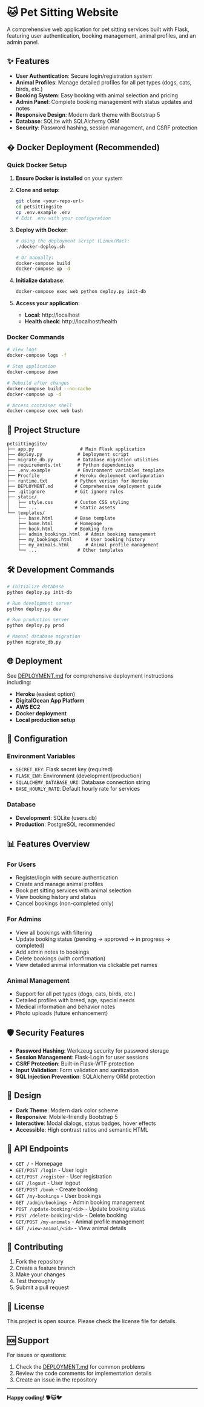 # 🐱 Pet Sitting Website

A comprehensive web application for pet sitting services built with Flask, featuring user authentication, booking management, animal profiles, and an admin panel.

## ✨ Features

- **User Authentication**: Secure login/registration system
- **Animal Profiles**: Manage detailed profiles for all pet types (dogs, cats, birds, etc.)
- **Booking System**: Easy booking with animal selection and pricing
- **Admin Panel**: Complete booking management with status updates and notes
- **Responsive Design**: Modern dark theme with Bootstrap 5
- **Database**: SQLite with SQLAlchemy ORM
- **Security**: Password hashing, session management, and CSRF protection

## � Docker Deployment (Recommended)

### Quick Docker Setup

1. **Ensure Docker is installed** on your system

2. **Clone and setup**:
   ```bash
   git clone <your-repo-url>
   cd petsittingsite
   cp .env.example .env
   # Edit .env with your configuration
   ```

3. **Deploy with Docker**:
   ```bash
   # Using the deployment script (Linux/Mac):
   ./docker-deploy.sh

   # Or manually:
   docker-compose build
   docker-compose up -d
   ```

4. **Initialize database**:
   ```bash
   docker-compose exec web python deploy.py init-db
   ```

5. **Access your application**:
   - **Local**: http://localhost
   - **Health check**: http://localhost/health

### Docker Commands

```bash
# View logs
docker-compose logs -f

# Stop application
docker-compose down

# Rebuild after changes
docker-compose build --no-cache
docker-compose up -d

# Access container shell
docker-compose exec web bash
```

## 📁 Project Structure

```
petsittingsite/
├── app.py                 # Main Flask application
├── deploy.py             # Deployment script
├── migrate_db.py         # Database migration utilities
├── requirements.txt      # Python dependencies
├── .env.example          # Environment variables template
├── Procfile             # Heroku deployment configuration
├── runtime.txt          # Python version for Heroku
├── DEPLOYMENT.md        # Comprehensive deployment guide
├── .gitignore           # Git ignore rules
├── static/
│   ├── style.css        # Custom CSS styling
│   └── ...              # Static assets
└── templates/
    ├── base.html        # Base template
    ├── home.html        # Homepage
    ├── book.html        # Booking form
    ├── admin_bookings.html  # Admin booking management
    ├── my_bookings.html     # User booking history
    ├── my_animals.html      # Animal profile management
    └── ...               # Other templates
```

## 🛠️ Development Commands

```bash
# Initialize database
python deploy.py init-db

# Run development server
python deploy.py dev

# Run production server
python deploy.py prod

# Manual database migration
python migrate_db.py
```

## 🌐 Deployment

See [DEPLOYMENT.md](DEPLOYMENT.md) for comprehensive deployment instructions including:

- **Heroku** (easiest option)
- **DigitalOcean App Platform**
- **AWS EC2**
- **Docker deployment**
- **Local production setup**

## 🔧 Configuration

### Environment Variables
- `SECRET_KEY`: Flask secret key (required)
- `FLASK_ENV`: Environment (development/production)
- `SQLALCHEMY_DATABASE_URI`: Database connection string
- `BASE_HOURLY_RATE`: Default hourly rate for services

### Database
- **Development**: SQLite (users.db)
- **Production**: PostgreSQL recommended

## 📊 Features Overview

### For Users
- Register/login with secure authentication
- Create and manage animal profiles
- Book pet sitting services with animal selection
- View booking history and status
- Cancel bookings (non-completed only)

### For Admins
- View all bookings with filtering
- Update booking status (pending → approved → in progress → completed)
- Add admin notes to bookings
- Delete bookings (with confirmation)
- View detailed animal information via clickable pet names

### Animal Management
- Support for all pet types (dogs, cats, birds, etc.)
- Detailed profiles with breed, age, special needs
- Medical information and behavior notes
- Photo uploads (future enhancement)

## 🛡️ Security Features

- **Password Hashing**: Werkzeug security for password storage
- **Session Management**: Flask-Login for user sessions
- **CSRF Protection**: Built-in Flask-WTF protection
- **Input Validation**: Form validation and sanitization
- **SQL Injection Prevention**: SQLAlchemy ORM protection

## 🎨 Design

- **Dark Theme**: Modern dark color scheme
- **Responsive**: Mobile-friendly Bootstrap 5
- **Interactive**: Modal dialogs, status badges, hover effects
- **Accessible**: High contrast ratios and semantic HTML

## 📝 API Endpoints

- `GET /` - Homepage
- `GET/POST /login` - User login
- `GET/POST /register` - User registration
- `GET /logout` - User logout
- `GET/POST /book` - Create booking
- `GET /my-bookings` - User bookings
- `GET /admin/bookings` - Admin booking management
- `POST /update-booking/<id>` - Update booking status
- `POST /delete-booking/<id>` - Delete booking
- `GET/POST /my-animals` - Animal profile management
- `GET /view-animal/<id>` - View animal details

## 🤝 Contributing

1. Fork the repository
2. Create a feature branch
3. Make your changes
4. Test thoroughly
5. Submit a pull request

## 📄 License

This project is open source. Please check the license file for details.

## 🆘 Support

For issues or questions:
1. Check the [DEPLOYMENT.md](DEPLOYMENT.md) for common problems
2. Review the code comments for implementation details
3. Create an issue in the repository

---

**Happy coding! 🐕🐱🐦**